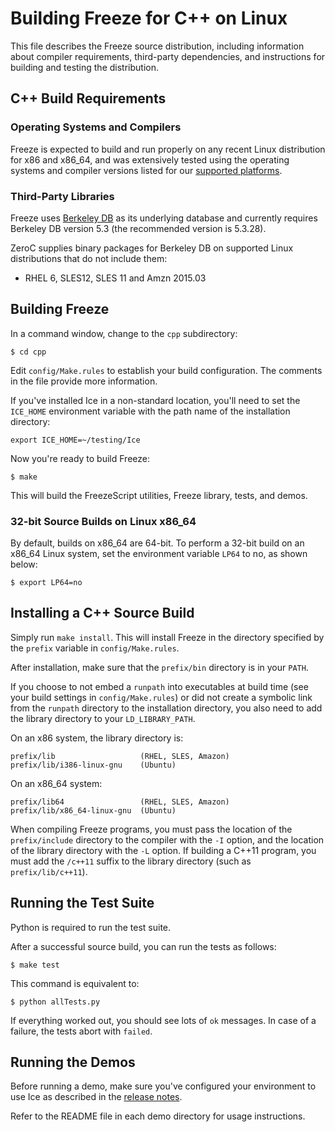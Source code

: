 # Building Freeze for C++ on Linux

This file describes the Freeze source distribution, including information about
compiler requirements, third-party dependencies, and instructions for building
and testing the distribution.

## C++ Build Requirements

### Operating Systems and Compilers

Freeze is expected to build and run properly on any recent Linux distribution for
x86 and x86_64, and was extensively tested using the operating systems and
compiler versions listed for our [supported platforms][1].

### Third-Party Libraries

Freeze uses [Berkeley DB][2] as its underlying database and currently requires
Berkeley DB version 5.3 (the recommended version is 5.3.28).

ZeroC supplies binary packages for Berkeley DB on supported Linux
distributions that do not include them:

- RHEL 6, SLES12, SLES 11 and Amzn 2015.03

## Building Freeze

In a command window, change to the `cpp` subdirectory:

    $ cd cpp

Edit `config/Make.rules` to establish your build configuration. The comments in
the file provide more information.

If you've installed Ice in a non-standard location, you'll need to set the
`ICE_HOME` environment variable with the path name of the installation directory:
```
export ICE_HOME=~/testing/Ice
```

Now you're ready to build Freeze:

    $ make

This will build the FreezeScript utilities, Freeze library, tests, and demos.

### 32-bit Source Builds on Linux x86_64

By default, builds on x86_64 are 64-bit. To perform a 32-bit build on an x86_64
Linux system, set the environment variable `LP64` to no, as shown below:

    $ export LP64=no

## Installing a C++ Source Build

Simply run `make install`. This will install Freeze in the directory specified by
the `prefix` variable in `config/Make.rules`.

After installation, make sure that the `prefix/bin` directory is in your `PATH`.

If you choose to not embed a `runpath` into executables at build time (see your
build settings in `config/Make.rules`) or did not create a symbolic link from
the `runpath` directory to the installation directory, you also need to add the
library directory to your `LD_LIBRARY_PATH`.

On an x86 system, the library directory is:

    prefix/lib                   (RHEL, SLES, Amazon)
    prefix/lib/i386-linux-gnu    (Ubuntu)

On an x86_64 system:

    prefix/lib64                 (RHEL, SLES, Amazon)
    prefix/lib/x86_64-linux-gnu  (Ubuntu)

When compiling Freeze programs, you must pass the location of the `prefix/include`
directory to the compiler with the `-I` option, and the location of the library
directory with the `-L` option. If building a C++11 program, you must add the
`/c++11` suffix to the library directory (such as `prefix/lib/c++11`).

## Running the Test Suite

Python is required to run the test suite.

After a successful source build, you can run the tests as follows:

    $ make test

This command is equivalent to:

    $ python allTests.py

If everything worked out, you should see lots of `ok` messages. In case of a
failure, the tests abort with `failed`.

## Running the Demos

Before running a demo, make sure you've configured your environment to use Ice
as described in the [release notes][3].

Refer to the README file in each demo directory for usage instructions.

[1]: https://doc.zeroc.com/display/Freeze37/Supported+Platforms+for+Freeze+3.7.0
[2]: http://www.oracle.com/us/products/database/berkeley-db/overview/index.htm
[3]: https://doc.zeroc.com/display/Freeze37/Release+Notes
